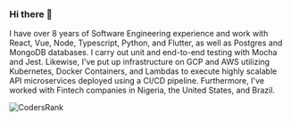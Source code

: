 ### Hi there 👋

I have over 8 years of Software Engineering experience and work with React, Vue, Node, Typescript, Python, and Flutter, as well as Postgres and MongoDB databases. I carry out unit and end-to-end testing with Mocha and Jest. Likewise, I've put up infrastructure on GCP and AWS utilizing Kubernetes, Docker Containers, and Lambdas to execute highly scalable API microservices deployed using a CI/CD pipeline. Furthermore, I've worked with Fintech companies in Nigeria, the United States, and Brazil.

![CodersRank](https://cr-ss-service.azurewebsites.net/api/ScreenShot?widget=summary&username=hibeekaey)

<!--
**hibeekaey/hibeekaey** is a ✨ _special_ ✨ repository because its `README.md` (this file) appears on your GitHub profile.

Here are some ideas to get you started:

- 🔭 I’m currently working on ...
- 🌱 I’m currently learning ...
- 👯 I’m looking to collaborate on ...
- 🤔 I’m looking for help with ...
- 💬 Ask me about ...
- 📫 How to reach me: ...
- 😄 Pronouns: ...
- ⚡ Fun fact: ...
-->
